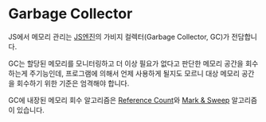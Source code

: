# Garbage Collector

JS에서 메모리 관리는 [JS엔진](../ecmascript/javascript_engine)의 가비지 컬렉터(Garbage Collector, GC)가 전담합니다.

GC는 할당된 메모리를 모니터링하고 더 이상 필요가 없다고 판단한 메모리 공간을 회수하는게 주기능인데, 프로그램에 의해서 언제 사용하게 될지도 모르니 대상 메모리 공간을 회수하기 위한 기준은 엄격해야 합니다.

GC에 내장된 메모리 회수 알고리즘은 [Reference Count](../memory_management/reference_count)와 [Mark & Sweep](../memory_management/mark_and_sweep) 알고리즘이 있습니다.
